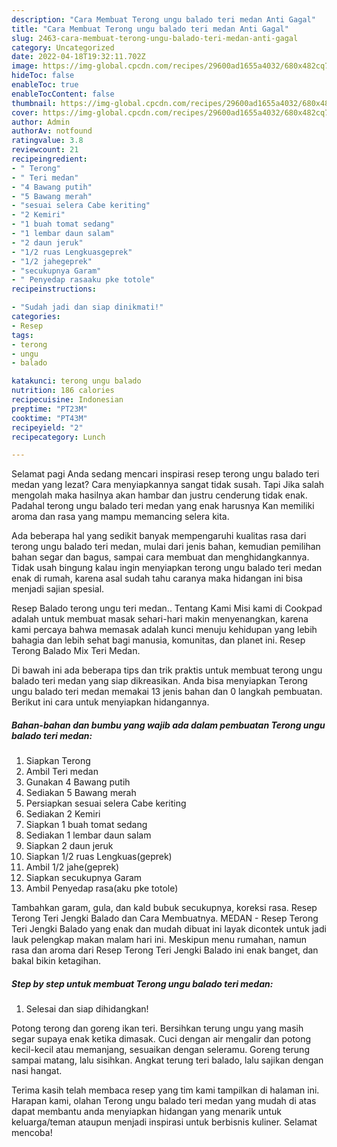 ```yaml
---
description: "Cara Membuat Terong ungu balado teri medan Anti Gagal"
title: "Cara Membuat Terong ungu balado teri medan Anti Gagal"
slug: 2463-cara-membuat-terong-ungu-balado-teri-medan-anti-gagal
category: Uncategorized
date: 2022-04-18T19:32:11.702Z
image: https://img-global.cpcdn.com/recipes/29600ad1655a4032/680x482cq70/terong-ungu-balado-teri-medan-foto-resep-utama.jpg
hideToc: false
enableToc: true
enableTocContent: false
thumbnail: https://img-global.cpcdn.com/recipes/29600ad1655a4032/680x482cq70/terong-ungu-balado-teri-medan-foto-resep-utama.jpg
cover: https://img-global.cpcdn.com/recipes/29600ad1655a4032/680x482cq70/terong-ungu-balado-teri-medan-foto-resep-utama.jpg
author: Admin
authorAv: notfound
ratingvalue: 3.8
reviewcount: 21
recipeingredient:
- " Terong"
- " Teri medan"
- "4 Bawang putih"
- "5 Bawang merah"
- "sesuai selera Cabe keriting"
- "2 Kemiri"
- "1 buah tomat sedang"
- "1 lembar daun salam"
- "2 daun jeruk"
- "1/2 ruas Lengkuasgeprek"
- "1/2 jahegeprek"
- "secukupnya Garam"
- " Penyedap rasaaku pke totole"
recipeinstructions:

- "Sudah jadi dan siap dinikmati!"
categories:
- Resep
tags:
- terong
- ungu
- balado

katakunci: terong ungu balado 
nutrition: 186 calories
recipecuisine: Indonesian
preptime: "PT23M"
cooktime: "PT43M"
recipeyield: "2"
recipecategory: Lunch

---
```



Selamat pagi Anda sedang mencari inspirasi resep terong ungu balado teri medan yang lezat? Cara menyiapkannya sangat tidak susah. Tapi Jika salah mengolah maka hasilnya akan hambar dan justru cenderung tidak enak. Padahal terong ungu balado teri medan yang enak harusnya Kan memiliki aroma dan rasa yang mampu memancing selera kita.


Ada beberapa hal yang sedikit banyak mempengaruhi kualitas rasa dari terong ungu balado teri medan, mulai dari jenis bahan, kemudian pemilihan bahan segar dan bagus, sampai cara membuat dan menghidangkannya. Tidak usah bingung kalau ingin menyiapkan terong ungu balado teri medan enak di rumah, karena asal sudah tahu caranya maka hidangan ini bisa menjadi sajian spesial.

Resep Balado terong ungu teri medan.. Tentang Kami Misi kami di Cookpad adalah untuk membuat masak sehari-hari makin menyenangkan, karena kami percaya bahwa memasak adalah kunci menuju kehidupan yang lebih bahagia dan lebih sehat bagi manusia, komunitas, dan planet ini. Resep Terong Balado Mix Teri Medan.


Di bawah ini ada beberapa tips dan trik praktis untuk membuat terong ungu balado teri medan yang siap dikreasikan. Anda bisa menyiapkan Terong ungu balado teri medan memakai 13 jenis bahan dan 0 langkah pembuatan. Berikut ini cara untuk menyiapkan hidangannya.

<!--inarticleads1-->

##### Bahan-bahan dan bumbu yang wajib ada dalam pembuatan Terong ungu balado teri medan:

1. Siapkan  Terong
1. Ambil  Teri medan
1. Gunakan 4 Bawang putih
1. Sediakan 5 Bawang merah
1. Persiapkan sesuai selera Cabe keriting
1. Sediakan 2 Kemiri
1. Siapkan 1 buah tomat sedang
1. Sediakan 1 lembar daun salam
1. Siapkan 2 daun jeruk
1. Siapkan 1/2 ruas Lengkuas(geprek)
1. Ambil 1/2 jahe(geprek)
1. Siapkan secukupnya Garam
1. Ambil  Penyedap rasa(aku pke totole)


Tambahkan garam, gula, dan kald bubuk secukupnya, koreksi rasa. Resep Terong Teri Jengki Balado dan Cara Membuatnya. MEDAN - Resep Terong Teri Jengki Balado yang enak dan mudah dibuat ini layak dicontek untuk jadi lauk pelengkap makan malam hari ini. Meskipun menu rumahan, namun rasa dan aroma dari Resep Terong Teri Jengki Balado ini enak banget, dan bakal bikin ketagihan. 

<!--inarticleads2-->

##### Step by step untuk membuat Terong ungu balado teri medan:


1. Selesai dan siap dihidangkan!

Potong terong dan goreng ikan teri. Bersihkan terung ungu yang masih segar supaya enak ketika dimasak. Cuci dengan air mengalir dan potong kecil-kecil atau memanjang, sesuaikan dengan seleramu. Goreng terung sampai matang, lalu sisihkan. Angkat terung teri balado, lalu sajikan dengan nasi hangat. 

Terima kasih telah membaca resep yang tim kami tampilkan di halaman ini. Harapan kami, olahan Terong ungu balado teri medan yang mudah di atas dapat membantu anda menyiapkan hidangan yang menarik untuk keluarga/teman ataupun menjadi inspirasi untuk berbisnis kuliner. Selamat mencoba!
